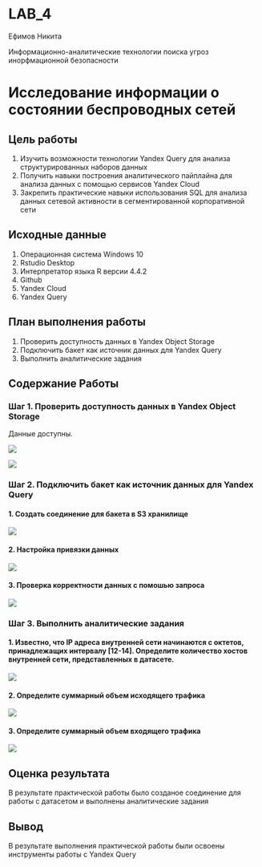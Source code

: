 # LAB_4
Ефимов Никита

Информационно-аналитические технологии поиска угроз инорфмационной
безопасности

# Исследование информации о состоянии беспроводных сетей

## Цель работы

1.  Изучить возможности технологии Yandex Query для анализа
    структурированных наборов данных
2.  Получить навыки построения аналитического пайплайна для анализа
    данных с помощью сервисов Yandex Cloud
3.  Закрепить практические навыки использования SQL для анализа данных
    сетевой активности в сегментированной корпоративной сети

## Исходные данные

1.  Операционная система Windows 10
2.  Rstudio Desktop
3.  Интерпретатор языка R версии 4.4.2
4.  Github
5.  Yandex Cloud
6.  Yandex Query

## План выполнения работы

1.  Проверить доступность данных в Yandex Object Storage
2.  Подключить бакет как источник данных для Yandex Query
3.  Выполнить аналитические задания

## Содержание Работы

### Шаг 1. Проверить доступность данных в Yandex Object Storage

Данные доступны.

![](./Images/1.png)

![](./Images/2.png)

### Шаг 2. Подключить бакет как источник данных для Yandex Query

#### 1. Создать соединение для бакета в S3 хранилище

![](./Images/3.png)

#### 2. Настройка привязки данных

![](./Images/4.png)

#### 3. Проверка корректности данных с помошью запроса

![](./Images/5.png)

### Шаг 3. Выполнить аналитические задания

#### 1. Известно, что IP адреса внутренней сети начинаются с октетов, принадлежащих интервалу \[12-14\]. Определите количество хостов внутренней сети, представленных в датасете.

![](./Images/6.png)

#### 2. Определите суммарный объем исходящего трафика

![](./Images/7.png)

#### 3. Определите суммарный объем входящего трафика

![](./Images/8.png)

## Оценка результата

В результате практической работы было созданое соединение для работы с
датасетом и выполнены аналитические задания

## Вывод

В результате выполнения практической работы были освоены инструменты
работы с Yandex Query
